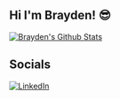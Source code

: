 ## Hi I'm Brayden! 😎
[![Brayden's Github Stats](https://github-readme-stats.vercel.app/api?username=BraydenNgo)](https://github.com/anuraghazra/github-readme-stats)

## Socials 
[![LinkedIn](https://img.shields.io/badge/LinkedIn-Profile-blue?style=flat-square&logo=linkedin)](https://www.linkedin.com/in/brayden-ngo-b270b0213/)



